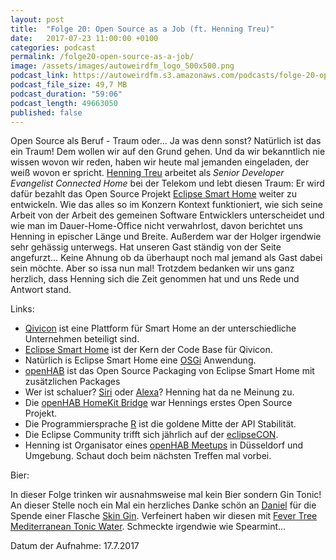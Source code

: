 ```yaml
---
layout: post
title:  "Folge 20: Open Source as a Job (ft. Henning Treu)"
date:   2017-07-23 11:00:00 +0100
categories: podcast
permalink: /folge20-open-source-as-a-job/
image: /assets/images/autoweirdfm_logo_500x500.png
podcast_link: https://autoweirdfm.s3.amazonaws.com/podcasts/folge-20-open-source-as-a-job.mp3
podcast_file_size: 49,7 MB
podcast_duration: "59:06"
podcast_length: 49663050
published: false
---
```


Open Source als Beruf - Traum oder... Ja was denn sonst? Natürlich ist das ein Traum!
Dem wollen wir auf den Grund gehen.
Und da wir bekanntlich nie wissen wovon wir reden, haben wir heute mal jemanden eingeladen, der weiß wovon er spricht.
[Henning Treu](https://twitter.com/henningtreu) arbeitet als _Senior Developer Evangelist Connected Home_ bei der Telekom und lebt diesen Traum:
Er wird dafür bezahlt das Open Source Projekt [Eclipse Smart Home](http://www.eclipse.org/smarthome/) weiter zu entwickeln.
Wie das alles so im Konzern Kontext funktioniert, wie sich seine Arbeit von der Arbeit des gemeinen Software Entwicklers unterscheidet und wie man im Dauer-Home-Office nicht verwahrlost, davon berichtet uns Henning in epischer Länge und Breite.
Außerdem war der Holger irgendwie sehr gehässig unterwegs.
Hat unseren Gast ständig von der Seite angefurzt...
Keine Ahnung ob da überhaupt noch mal jemand als Gast dabei sein möchte.
Aber so issa nun mal!
Trotzdem bedanken wir uns ganz herzlich, dass Henning sich die Zeit genommen hat und uns Rede und Antwort stand.

Links:

- [Qivicon](www.qivicon.com/smarthome‎) ist eine Plattform für Smart Home an der unterschiedliche Unternehmen beteiligt sind.
- [Eclipse Smart Home](http://www.eclipse.org/smarthome/) ist der Kern der Code Base für Qivicon.
- Natürlich is Eclipse Smart Home eine [OSGi](https://www.osgi.org) Anwendung.
- [openHAB](https://www.openhab.org) ist das Open Source Packaging von Eclipse Smart Home mit zusätzlichen Packages
- Wer ist schaluer? [Siri](https://www.apple.com/de/ios/siri/) oder [Alexa](https://www.amazon.de/echo)? Henning hat da ne Meinung zu.
- Die [openHAB HomeKit Bridge](https://github.com/htreu/OpenHAB-HomeKit-Bridge) war Hennings erstes Open Source Projekt.
- Die Programmiersprache [R](https://www.r-project.org) ist die goldene Mitte der API Stabilität.
- Die Eclipse Community trifft sich jährlich auf der [eclipseCON](https://www.eclipsecon.org/europe2017/iot).
- Henning ist Organisator eines [openHAB Meetups](https://www.meetup.com/de-DE/openHAB-Meetup-Dusseldorf/) in Düsseldorf und Umgebung. Schaut doch beim nächsten Treffen mal vorbei.

Bier:

In dieser Folge trinken wir ausnahmsweise mal kein Bier sondern Gin Tonic!
An dieser Stelle noch ein Mal ein herzliches Danke schön an [Daniel](https://twitter.com/dschneller) für die Spende einer Flasche [Skin Gin](http://gin-nerds.de/skin-gin/).
Verfeinert haben wir diesen mit [Fever Tree Mediterranean Tonic Water](http://www.fever-tree.de/mediterranean-tonic-water).
Schmeckte irgendwie wie Spearmint...

Datum der Aufnahme: 17.7.2017
